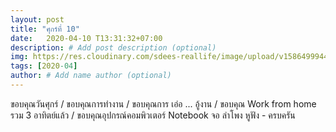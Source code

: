 ```yaml
---
layout: post
title: "ศุกร์ที่ 10"
date:   2020-04-10 T13:31:32+07:00
description: # Add post description (optional)
img: https://res.cloudinary.com/sdees-reallife/image/upload/v1586499944/IMG_20200410_115856.jpg # Add image post (optional)
tags: [2020-04]
author: # Add name author (optional)
---
```

ขอบคุณวันศุกร์ / ขอบคุณการทำงาน / ขอบคุณการ เอ่อ ... อู้งาน / ขอบคุณ Work from home รวม 3 อาทิตย์แล้ว / ขอบคุณอุปกรณ์คอมพิวเตอร์ Notebook จอ ลำโพง หูฟัง - ครบครัน

<i class="fa fa-child" style="color:plum"></i>
